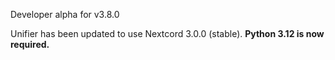Developer alpha for v3.8.0

Unifier has been updated to use Nextcord 3.0.0 (stable). **Python 3.12 is now required.**